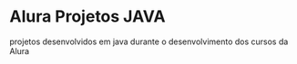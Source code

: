 
# Alura Projetos JAVA

projetos desenvolvidos em java durante o desenvolvimento dos cursos da Alura

